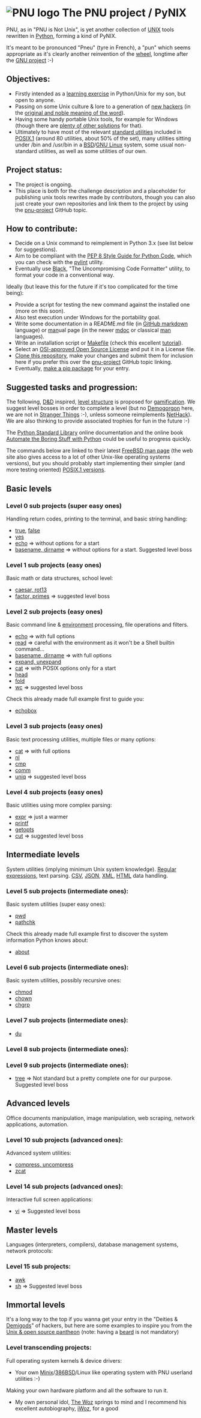 # ![PNU logo](/_images/pnu-logo-small.png) The PNU project / PyNIX 
PNU, as in "PNU is Not Unix", is yet another collection of [UNIX](https://en.wikipedia.org/wiki/Unix) tools rewritten in [Python](https://www.python.org/), forming a kind of PyNIX.

It's meant to be pronounced "Pneu" (tyre in French), a "pun" which seems appropriate as it's clearly another reinvention of the [wheel](http://www.catb.org/jargon/html/W/wheel.html), longtime after the [GNU project](https://www.gnu.org/gnu/thegnuproject.en.html) :-)

## Objectives:
* Firstly intended as a [learning exercise](https://github.com/topics/learning-exercise) in Python/Unix for my son, but open to anyone.
* Passing on some Unix culture & lore to a generation of [new hackers](http://www.catb.org/~esr/jargon/) (in the [original and noble meaning of the word](http://www.catb.org/~esr/jargon/html/H/hacker.html)).
* Having some handy portable Unix tools, for example for Windows (though there are [plenty of other solutions](https://github.com/HubTou/PNU/discussions/3) for that).
* Ultimately to have most of the relevant [standard utilities](https://pubs.opengroup.org/onlinepubs/9699919799/idx/utilities.html) included in [POSIX.1](https://pubs.opengroup.org/onlinepubs/9699919799/nframe.html) (around 80 utilities, about 50% of the set), many utilities sitting under /bin and /usr/bin in a [BSD](https://en.wikipedia.org/wiki/Berkeley_Software_Distribution)/[GNU Linux](https://en.wikipedia.org/wiki/Linux) system, some usual non-standard utilities, as well as some utilities of our own.

## Project status:
* The project is ongoing.
* This place is both for the challenge description and a placeholder for publishing unix tools rewrites made by contributors, though you can also just create your own repositories and link them to the project by using the [pnu-project](https://github.com/topics/pnu-project) GitHub topic.


## How to contribute:
* Decide on a Unix command to reimplement in Python 3.x (see list below for suggestions).
* Aim to be compliant with the [PEP 8 Style Guide for Python Code](https://www.python.org/dev/peps/pep-0008/), which you can check with the [pylint](https://www.pylint.org/) utility.
* Eventually use [Black](https://github.com/psf/black), "The Uncompromising Code Formatter" utility, to format your code in a conventional way.

Ideally (but leave this for the future if it's too complicated for the time being):
* Provide a script for testing the new command against the installed one (more on this soon).
* Also test execution under Windows for the portability goal.
* Write some documentation in a README.md file (in [GitHub markdown](https://guides.github.com/features/mastering-markdown/) language) or [man](https://www.freebsd.org/cgi/man.cgi?query=man)ual page (in the newer [mdoc](https://www.freebsd.org/cgi/man.cgi?query=mdoc&sektion=7) or classical [man](https://www.freebsd.org/cgi/man.cgi?query=man&sektion=7) languages).
* Write an installation script or [Makefile](https://www.freebsd.org/cgi/man.cgi?query=makefiles) (check this excellent [tutorial](https://makefiletutorial.com/)).
* Select an [OSI-approved Open Source License](https://opensource.org/licenses) and put it in a License file.
* [Clone this repository](https://docs.github.com/en/github/creating-cloning-and-archiving-repositories/cloning-a-repository), make your changes and submit them for inclusion here if you prefer this over the [pnu-project](https://github.com/topics/pnu-project) GitHub topic linking.
* Eventually, [make a pip package](https://packaging.python.org/tutorials/packaging-projects/) for your entry.

## Suggested tasks and progression:
The following, [D&D](https://en.wikipedia.org/wiki/Dungeons_%26_Dragons) inspired, [level structure](https://github.com/HubTou/PNU/discussions/2) is proposed for [gamification](https://en.wikipedia.org/wiki/Gamification).
We suggest level bosses in order to complete a level (but no [Demogorgon](https://en.wikipedia.org/wiki/Demogorgon#Dungeons_&_Dragons) here, we are not in [Stranger Things](https://en.wikipedia.org/wiki/Stranger_Things) :-), unless someone reimplements [NetHack](https://en.wikipedia.org/wiki/NetHack)).
We are also thinking to provide associated trophies for fun in the future :-)

The [Python Standard Library](https://docs.python.org/3/library/index.html) online documentation and the online book [Automate the Boring Stuff with Python](https://automatetheboringstuff.com/) could be useful to progress quickly.

The commands below are linked to their latest [FreeBSD man page](https://www.freebsd.org/cgi/man.cgi) (the web site also gives access to a lot of other Unix-like operating systems versions), but you should probably start implementing their simpler (and more testing oriented) [POSIX.1 versions](https://pubs.opengroup.org/onlinepubs/9699919799/idx/utilities.html).

## Basic levels
### Level 0 sub projects (super easy ones)
Handling return codes, printing to the terminal, and basic string handling:
* [true](https://www.freebsd.org/cgi/man.cgi?query=true), [false](https://www.freebsd.org/cgi/man.cgi?query=false)
* [yes](https://www.freebsd.org/cgi/man.cgi?query=yes)
* [echo](https://www.freebsd.org/cgi/man.cgi?query=echo) => without options for a start
* [basename, dirname](https://www.freebsd.org/cgi/man.cgi?query=basename) => without options for a start. Suggested level boss

### Level 1 sub projects (easy ones)
Basic math or data structures, school level:
* [caesar, rot13](https://www.freebsd.org/cgi/man.cgi?query=caesar)
* [factor, primes](https://www.freebsd.org/cgi/man.cgi?query=factor) => suggested level boss

### Level 2 sub projects (easy ones)
Basic command line & [environment](https://www.freebsd.org/cgi/man.cgi?query=environ) processing, file operations and filters.
* [echo](https://www.freebsd.org/cgi/man.cgi?query=echo) => with full options
* [read](https://www.freebsd.org/cgi/man.cgi?query=read) => careful with the environment as it won't be a Shell builtin command...
* [basename, dirname](https://www.freebsd.org/cgi/man.cgi?query=basename) => with full options
* [expand, unexpand](https://www.freebsd.org/cgi/man.cgi?query=expand)
* [cat](https://www.freebsd.org/cgi/man.cgi?query=cat) => with POSIX options only for a start
* [head](https://www.freebsd.org/cgi/man.cgi?query=head)
* [fold](https://www.freebsd.org/cgi/man.cgi?query=fold)
* [wc](https://www.freebsd.org/cgi/man.cgi?query=wc) => suggested level boss

Check this already made full example first to guide you:
* [echobox](https://github.com/HubTou/PNU/tree/main/echobox)

### Level 3 sub projects (easy ones)
Basic text processing utilities, multiple files or many options:
* [cat](https://www.freebsd.org/cgi/man.cgi?query=cat) => with full options
* [nl](https://www.freebsd.org/cgi/man.cgi?query=nl)
* [cmp](https://www.freebsd.org/cgi/man.cgi?query=cmp)
* [comm](https://www.freebsd.org/cgi/man.cgi?query=comm)
* [uniq](https://www.freebsd.org/cgi/man.cgi?query=uniq) => suggested level boss

### Level 4 sub projects (easy ones)
Basic utilities using more complex parsing:
* [expr](https://www.freebsd.org/cgi/man.cgi?query=expr) => just a warmer
* [printf](https://www.freebsd.org/cgi/man.cgi?query=printf)
* [getopts](https://www.freebsd.org/cgi/man.cgi?query=getopts)
* [cut](https://www.freebsd.org/cgi/man.cgi?query=cut) => suggested level boss

## Intermediate levels
System utilities (implying minimum Unix system knowledge).
[Regular expressions](https://docs.python.org/3/library/re.html), text parsing.
[CSV](https://docs.python.org/3/library/csv.html), [JSON](https://docs.python.org/3/library/json.html), [XML](https://docs.python.org/3/library/xml.html), [HTML](https://docs.python.org/3/library/html.html) data handling.

### Level 5 sub projects (intermediate ones):
Basic system utilities (super easy ones):
* [pwd](https://www.freebsd.org/cgi/man.cgi?query=pwd)
* [pathchk](https://www.freebsd.org/cgi/man.cgi?query=pathchk)

Check this already made full example first to discover the system information Python knows about:
* [about](https://github.com/HubTou/PNU/tree/main/about)

### Level 6 sub projects (intermediate ones):
Basic system utilities, possibly recursive ones:
* [chmod](https://www.freebsd.org/cgi/man.cgi?query=chmod)
* [chown](https://www.freebsd.org/cgi/man.cgi?query=chown)
* [chgrp](https://www.freebsd.org/cgi/man.cgi?query=chgrp)

### Level 7 sub projects (intermediate ones):
* [du](https://www.freebsd.org/cgi/man.cgi?query=du)

### Level 8 sub projects (intermediate ones):

### Level 9 sub projects (intermediate ones):
* [tree](http://mama.indstate.edu/users/ice/tree/) => Not standard but a pretty complete one for our purpose. Suggested level boss

## Advanced levels
Office documents manipulation, image manipulation, web scraping, network applications, automation.

### Level 10 sub projects (advanced ones):
Advanced system utilities:
* [compress, uncompress](https://www.freebsd.org/cgi/man.cgi?query=compress)
* [zcat](https://www.freebsd.org/cgi/man.cgi?query=zcat)

### Level 14 sub projects (advanced ones):
Interactive full screen applications:
* [vi](https://www.freebsd.org/cgi/man.cgi?query=vi) => Suggested level boss

## Master levels
Languages (interpreters, compilers), database management systems, network protocols:

### Level 15 sub projects:
* [awk](https://www.freebsd.org/cgi/man.cgi?query=awk)
* [sh](https://www.freebsd.org/cgi/man.cgi?query=sh) => Suggested level boss

## Immortal levels
It's a long way to the top if you wanna get your entry in the "Deities & [Demigods](http://www.catb.org/jargon/html/D/demigod.html)" of hackers, but here are some examples to inspire you from the [Unix & open source pantheon](https://www.facesofopensource.com/unix/) (note: having a [beard](http://jargonf.org/wiki/barbu) is not mandatory)

### Level transcending projects:
Full operating system kernels & device drivers:
* Your own [Minix](https://en.wikipedia.org/wiki/Minix)/[386BSD](https://en.wikipedia.org/wiki/386BSD)/Linux like operating system with PNU userland utilities :-)

Making your own hardware platform and all the software to run it.
* My own personal idol, [The Woz](https://en.wikipedia.org/wiki/Steve_Wozniak) springs to mind and I recommend his excellent autobiography, [iWoz](https://en.wikipedia.org/wiki/IWoz), for a good
